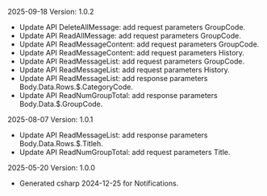 2025-09-18 Version: 1.0.2
- Update API DeleteAllMessage: add request parameters GroupCode.
- Update API ReadAllMessage: add request parameters GroupCode.
- Update API ReadMessageContent: add request parameters GroupCode.
- Update API ReadMessageContent: add request parameters History.
- Update API ReadMessageList: add request parameters GroupCode.
- Update API ReadMessageList: add request parameters History.
- Update API ReadMessageList: add response parameters Body.Data.Rows.$.CategoryCode.
- Update API ReadNumGroupTotal: add response parameters Body.Data.$.GroupCode.


2025-08-07 Version: 1.0.1
- Update API ReadMessageList: add response parameters Body.Data.Rows.$.Titleh.
- Update API ReadNumGroupTotal: add request parameters Title.


2025-05-20 Version: 1.0.0
- Generated csharp 2024-12-25 for Notifications.

